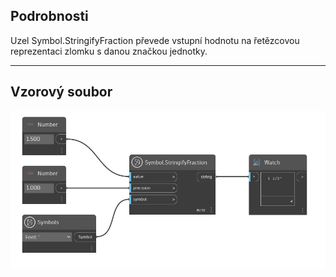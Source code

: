 ## Podrobnosti
Uzel Symbol.StringifyFraction převede vstupní hodnotu na řetězcovou reprezentaci zlomku s danou značkou jednotky.
___
## Vzorový soubor

![Symbol.StringifyFraction](./DynamoUnits.Symbol.StringifyFraction_img.png)
